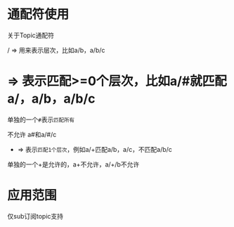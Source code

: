 # 通配符使用

关于Topic通配符

/ => 用来表示层次，比如a/b，a/b/c  

# => 表示匹配>=0个层次，比如a/#就匹配a/，a/b，a/b/c  

单独的一个`#`表示`匹配所有`

不允许 a#和a/#/c

+ => 表示`匹配1个层次`，例如a/+匹配a/b，a/c，不匹配a/b/c

单独的一个+是允许的，a+不允许，a/+/b不允许

# 应用范围

仅sub订阅topic支持
